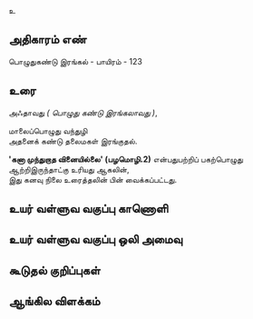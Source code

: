 உ


## அதிகாரம் எண்

பொழுதுகண்டு இரங்கல் - பாயிரம் - 123 
## உரை

அஃதாவது _( பொழுது கண்டு இரங்கலாவது )_,  

மாலைப்பொழுது வந்துழி    
அதனைக் கண்டு தலைமகள் இரங்குதல்.  

**'கனா முந்துறாத வினையில்லை' (பழமொழி.2)** என்பதுபற்றிப்
பகற்பொழுது ஆற்றிஇருந்தாட்கு உரியது ஆகலின்,  
இது கனவு நிலை உரைத்தலின் பின் வைக்கப்பட்டது.  

## உயர் வள்ளுவ வகுப்பு காணொளி


## உயர் வள்ளுவ வகுப்பு ஒலி அமைவு 


## கூடுதல் குறிப்புகள்


## ஆங்கில விளக்கம்

